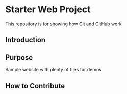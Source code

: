 # Starter Web Project
This repository is for showing how Git and GitHub work
## Introduction

## Purpose

Sample website with plenty of files for demos

## How to Contribute